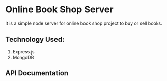 # Online Book Shop Server

It is a simple node server for online book shop project to buy or sell books.

## Technology Used:
1. Express.js
2. MongoDB

## API Documentation
